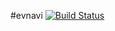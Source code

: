 #evnavi [![Build Status](https://travis-ci.org/kawa/evnavi.svg?branch=master)](https://travis-ci.org/kawa/evnavi)
